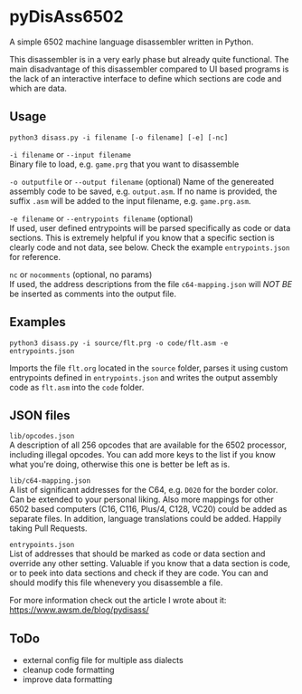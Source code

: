 # pyDisAss6502 

A simple 6502 machine language disassembler written in Python.

This disassembler is in a very early phase but already quite functional.
The main disadvantage of this disassembler compared to UI based programs is the lack of an interactive interface to define which sections are code and which are data.

## Usage

```
python3 disass.py -i filename [-o filename] [-e] [-nc]
```

`-i filename` or `--input filename`  
Binary file to load, e.g. `game.prg` that you want to disassemble

`-o outputfile` or `--output filename` (optional)
Name of the genereated assembly code to be saved, e.g. `output.asm`. If no name is provided, the suffix `.asm` will be added to the input filename, e.g. `game.prg.asm`.

`-e filename` or `--entrypoints filename` (optional)  
If used, user defined entrypoints will be parsed specifically as code or data sections. This is extremely helpful if you know that a specific section is clearly code and not data, see below. Check the example `entrypoints.json` for reference.

`nc` or `nocomments` (optional, no params)    
If used, the address descriptions from the file `c64-mapping.json` will *NOT BE* be inserted as comments into the output file.

## Examples

```
python3 disass.py -i source/flt.prg -o code/flt.asm -e entrypoints.json 
```

Imports the file `flt.org` located in the `source` folder, parses it using custom entrypoints defined in `entrypoints.json` and writes the output assembly code as `flt.asm` into the `code` folder.

## JSON files

`lib/opcodes.json`  
A description of all 256 opcodes that are available for the 6502 processor, including illegal opcodes. You can add more keys to the list if you know what you're doing, otherwise this one is better be left as is.

`lib/c64-mapping.json`  
A list of significant addresses for the C64, e.g. `D020` for the border color. Can be extended to your personal liking. Also more mappings for other 6502 based computers (C16, C116, Plus/4, C128, VC20) could be added as separate files. In addition, language translations could be added. Happily taking Pull Requests.

`entrypoints.json`  
List of addresses that should be marked as code or data section and override any other setting. Valuable if you know that a data section is code, or to peek into data sections and check if they are code. You can and should modify this file whenevery you disassemble a file.



For more information check out the article I wrote about it: 
https://www.awsm.de/blog/pydisass/


## ToDo

* external config file for multiple ass dialects
* cleanup code formatting
* improve data formatting
